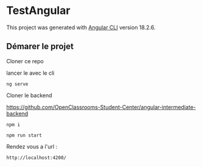 # TestAngular

This project was generated with [Angular CLI](https://github.com/angular/angular-cli) version 18.2.6.


## Démarer le projet

Cloner ce repo 

lancer le avec le cli

`ng serve`


Cloner le backend 

https://github.com/OpenClassrooms-Student-Center/angular-intermediate-backend

`npm i`

`npm run start`



Rendez vous a l'url :

`http://localhost:4200/`
